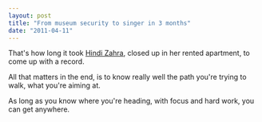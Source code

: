 ```yaml
---
layout: post
title: "From museum security to singer in 3 months"
date: "2011-04-11"
---
```


That's how long it took [Hindi Zahra](http://www.hindi-zahra.com/), closed up in her rented apartment, to come up with a record.

All that matters in the end, is to know really well the path you're trying to walk, what you're aiming at.

As long as you know where you're heading, with focus and hard work, you can get anywhere.
